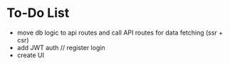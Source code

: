 # To-Do List
 - move db logic to api routes and call API routes for data fetching (ssr + csr)
 - add JWT auth // register login
 - create UI
